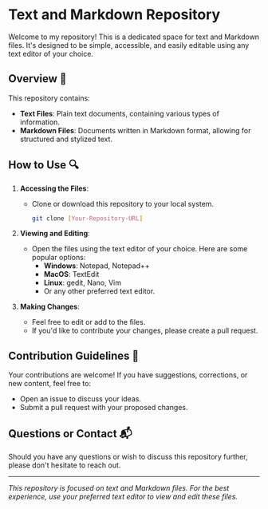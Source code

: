 # Text and Markdown Repository

Welcome to my repository! This is a dedicated space for text and Markdown files. It's designed to be simple, accessible, and easily editable using any text editor of your choice.

## Overview 📖

This repository contains:
- **Text Files**: Plain text documents, containing various types of information.
- **Markdown Files**: Documents written in Markdown format, allowing for structured and stylized text.

## How to Use 🔍

1. **Accessing the Files**:
   - Clone or download this repository to your local system.
     ```bash
     git clone [Your-Repository-URL]
     ```

2. **Viewing and Editing**:
   - Open the files using the text editor of your choice. Here are some popular options:
     - **Windows**: Notepad, Notepad++
     - **MacOS**: TextEdit
     - **Linux**: gedit, Nano, Vim
     - Or any other preferred text editor.

3. **Making Changes**:
   - Feel free to edit or add to the files.
   - If you'd like to contribute your changes, please create a pull request.

## Contribution Guidelines 🤝

Your contributions are welcome! If you have suggestions, corrections, or new content, feel free to:
- Open an issue to discuss your ideas.
- Submit a pull request with your proposed changes.

## Questions or Contact 📬

Should you have any questions or wish to discuss this repository further, please don't hesitate to reach out.

---

*This repository is focused on text and Markdown files. For the best experience, use your preferred text editor to view and edit these files.*
